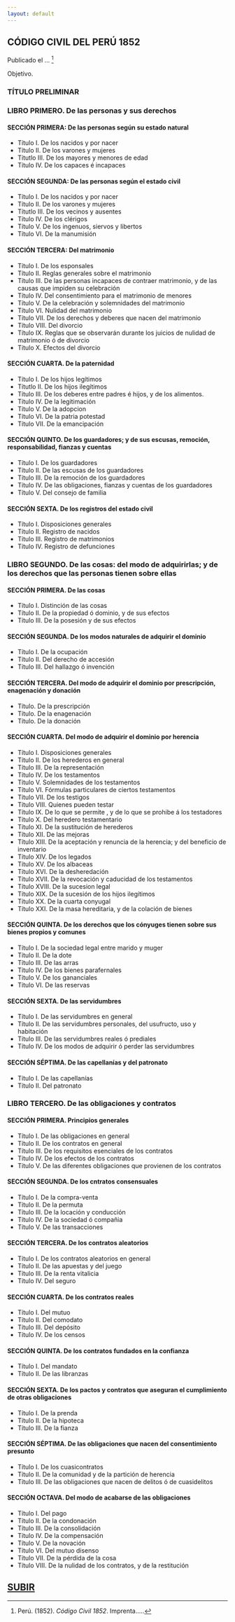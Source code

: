 ```yaml
---
layout: default
---
```

## CÓDIGO CIVIL DEL PERÚ 1852
Publicado el ... [^1]

Objetivo. 

### TÍTULO PRELIMINAR
### LIBRO PRIMERO. De las personas y sus derechos
#### SECCIÓN PRIMERA: De las personas según su estado natural
- Título I. De los nacidos y por nacer
- Título II. De los varones y mujeres
- Títutlo III. De los mayores y menores de edad
- Título IV. De los capaces é incapaces

#### SECCIÓN SEGUNDA: De las personas según el estado civil
- Título I. De los nacidos y por nacer
- Título II. De los varones y mujeres
- Títutlo III. De los vecinos y ausentes
- Título IV. De los clérigos
- Título V. De los ingenuos, siervos y libertos 
- Título VI. De la manumisión

#### SECCIÓN TERCERA: Del matrimonio
- Título I. De los esponsales
- Título II. Reglas generales sobre el matrimonio
- Título III. De las personas incapaces de contraer matrimonio, y de las causas que impiden su celebración
- Título IV. Del consentimiento para el matrimonio de menores
- Título V. De la celebración y solemnidades del matrimonio
- Título VI. Nulidad del matrimonio
- Título VII. De los derechos y deberes que nacen del matrimonio
- Título VIII. Del divorcio
- Título IX. Reglas que se observarán durante los juicios de nulidad de matrimonio ó de divorcio
- Título X. Efectos del divorcio 

#### SECCIÓN CUARTA. De la paternidad
- Título I. De los hijos legítimos
- Títutlo II. De los hijos ilegítimos
- Título III. De los deberes entre padres é hijos, y de los alimentos. 
- Título IV. De la legitimación
- Título V. De la adopcion
- Título VI. De la patria potestad
- Título VII. De la emancipación

#### SECCIÓN QUINTO. De los guardadores; y de sus escusas, remoción, responsabilidad, fianzas y cuentas
- Título I. De los guardadores
- Título II. De las escusas de los guardadores
- Título III. De la remoción de los guardadores
- Título IV. De las obligaciones, fianzas y cuentas de los guardadores
- Título V. Del consejo de familia

#### SECCIÓN SEXTA. De los registros del estado civil
- Título I. Disposiciones generales
- Título II. Registro de nacidos
- Título III. Registro de matrimonios
- Título IV. Registro de defunciones

### LIBRO SEGUNDO. De las cosas: del modo de adquirirlas; y de los derechos que las personas tienen sobre ellas
#### SECCIÓN PRIMERA. De las cosas
- Título I. Distinción de las cosas
- Título II. De la propiedad ó dominio, y de sus efectos
- Título III. De la posesión y de sus efectos

#### SECCIÓN SEGUNDA. De los modos naturales de adquirir el dominio
- Título I. De la ocupación
- Título II. Del derecho de accesión
- Título III. Del hallazgo ó invención

#### SECCIÓN TERCERA. Del modo de adquirir el dominio por prescripción, enagenación y donación
- Título. De la prescripción
- Título. De la enagenación
- Título. De la donación

#### SECCIÓN CUARTA. Del modo de adquirir el dominio por herencia
- Título I. Disposiciones generales
- Título II. De los herederos en general
- Título III. De la representación
- Título IV. De los testamentos
- Título V. Solemnidades de los testamentos
- Título VI. Fórmulas particulares de ciertos testamentos
- Título VII. De los testigos
- Título VIII. Quienes pueden testar
- Título IX. De lo que se permite , y de lo que se prohibe á los testadores
- Título X. Del heredero testamentario
- Título XI. De la sustitución de herederos
- Título XII. De las mejoras
- Título XIII. De la aceptación y renuncia de la herencia; y del beneficio de inventario
- Título XIV. De los legados
- Título XV. De los albaceas
- Título XVI. De la desheredación
- Título XVII. De la revocación y caducidad de los testamentos
- Título XVIII. De la sucesion legal
- Título XIX. De la sucesión de los hijos ilegítimos
- Título XX. De la cuarta conyugal
- Título XXI. De la masa hereditaria, y de la colación de bienes

#### SECCIÓN QUINTA. De los derechos que los cónyuges tienen sobre sus bienes propios y comunes
- Título I. De la sociedad legal entre marido y muger
- Título II. De la dote
- Título III. De las arras
- Título IV. De los bienes parafernales
- Título V. De los gananciales  
- Título VI. De las reservas

#### SECCIÓN SEXTA. De las servidumbres
- Título I. De las servidumbres en general
- Título II. De las servidumbres personales, del usufructo, uso y habitación
- Título III. De las servidumbres reales ó prediales
- Título IV. De los modos de adquirir ó perder las servidumbres

#### SECCIÓN SÉPTIMA. De las capellanías y del patronato
- Título I. De las capellanías
- Título II. Del patronato

### LIBRO TERCERO. De las obligaciones y contratos
#### SECCIÓN PRIMERA. Principios generales
- Título I. De las obligaciones en general
- Título II. De los contratos en general  
- Título III. De los requisitos esenciales de los contratos
- Título IV. De los efectos de los contratos
- Título V. De las diferentes obligaciones que provienen de los contratos

#### SECCIÓN SEGUNDA. De los cntratos consensuales
- Título I. De la compra-venta 
- Título II. De la permuta
- Título III. De la locación y conducción
- Título IV. De la sociedad ó compañia
- Título V. De las transacciones

#### SECCIÓN TERCERA. De los contratos aleatorios
- Título I. De los contratos aleatorios en general
- Título II. De las apuestas y del juego
- Título III. De la renta vitalicia
- Título IV. Del seguro

#### SECCIÓN CUARTA. De los contratos reales
- Título I. Del mutuo
- Título II. Del comodato
- Título III. Del depósito
- Título IV. De los censos

#### SECCIÓN QUINTA. De los contratos fundados en la confianza
- Título I. Del mandato
- Título II. De las libranzas

#### SECCIÓN SEXTA. De los pactos y contratos que aseguran el cumplimiento de otras obligaciones
- Título I. De la prenda
- Título II. De la hipoteca
- Título III. De la fianza

#### SECCIÓN SÉPTIMA. De las obligaciones que nacen del consentimiento presunto
- Título I. De los cuasicontratos
- Título II. De la comunidad y de la partición de herencia
- Título III. De las obligaciones que nacen de delitos ó de cuasidelitos

#### SECCIÓN OCTAVA. Del modo de acabarse de las obligaciones
- Título I. Del pago
- Título II. De la condonación
- Título III. De la consolidación
- Título IV. De la compensación
- Título V. De la novación
- Título VI. Del mutuo disenso
- Título VII. De la pérdida de la cosa
- Título VIII. De la nulidad de los contratos, y de la restitución

<a href="#top">SUBIR</a>
---
[^1]: Perú. (1852). *Código Civil 1852*. Imprenta.....

